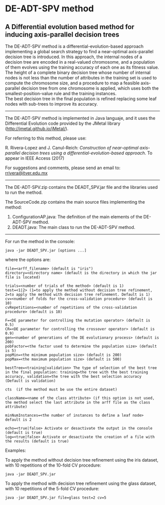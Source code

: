 # DE-ADT-SPV method
## A Differential evolution based method for inducing axis-parallel decision trees

The DE-ADT-SPV method is a differential-evolution-based approach implementing a global search strategy to find a near-optimal axis-parallel decision tree is introduced. In this approach, the internal nodes of a decision tree are encoded in a real-valued chromosome, and a population of them evolves using the training accuracy of each one as its fitness value.  The height of a complete binary decision tree whose number of internal nodes is not less than the number of attributes in the training set is used to compute the chromosome size, and a procedure to map a feasible axis-parallel decision tree from one chromosome is applied, which uses both the smallest-position-value rule and the training instances.  
The best decision tree in the final population is refined replacing some leaf nodes with sub-trees to improve its accuracy.

- - -

The DE-ADT-SPV method is implemented in Java languaje, and it uses the Differential Evolution code provided by the JMetal library (http://jmetal.github.io/jMetal/). 

For referring to this method, please use:

R. Rivera-Lopez and J. Canul-Reich: *Construction of near-optimal axis-parallel decision trees using a  differential-evolution-based approach*. To appear in IEEE Access (2017)

For suggestions and comments, please send an email to: rrivera@itver.edu.mx

- - -

The DE-ADT-SPV.zip contains the DEADT_SPV.jar file and the libraries used to run the method.

The SourceCode.zip contains the main source files implementing the method:

1. ConfigurationAP.java: The definition of the main elements of the DE-ADT-SPV method.
2. DEADT.java: The main class to run the DE-ADT-SPV method.

- - -

For run the method in the console:

    java -jar DEADT_SPV.jar [options ...]

where the options are: 

    file=<arff_filename> (default is "iris")
    directory=<directory name> (default is the directory in which the jar file is located)

    trials=<number of trials of the method> (default is 1)
    test=<1|2> (1=to apply the method without decision tree refinement, 2=to apply the method with decision tree refinement. Default is 1)  
    cv=<number of folds for the cross-validation procedure> (default is 10)
    cvRepetitions=<number of repetitions of the cross-validation procedure> (default is 10)

    F=<DE parameter for controlling the mutation operator> (default is 0.5)
    CR=<DE parameter for controlling the crossover operator> (default is 0.9)
    gen=<number of generations of the DE evolutionary process> (default is 200)
    pobFactor=<the factor used to determine the population size> (default is 5)
    popMin=<the minimum population size> (default is 200)
    popMax=<the maximum population size> (default is 500)

    bestTree=<training|validation> The type of selection of the best tree in the final population: training=the tree with the best training accuracy, validation=the tree with the best selection accuracy (Default is validation)  

    cts  (if the method must be use the entire dataset)

    className=<name of the class attribute> (if this option is not used, the method select the last attribute in the arff file as the class attribute)

    minNumInstances=<the number of instances to define a leaf node> default is 2
  
    echo=<true|false> Activate or desactivate the output in the console (default is true)
    log=<true|false> Activate or desactivate the creation of a file with the results (default is true)

Examples:

To apply the method without decision tree refinement using the iris dataset, with 10 repetitions of the 10-fold CV procedure:

    java -jar DEADT_SPV.jar 

To apply the method with decision tree refinement using the glass dataset, with 10 repetitions of the 5-fold CV procedure:
 
    java -jar DEADT_SPV.jar file=glass test=2 cv=5
    
